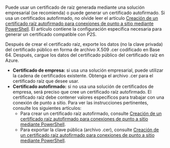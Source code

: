 Puede usar un certificado de raíz generada mediante una solución empresarial (se recomienda) o puede generar un certificado autofirmado. Si usa un certificados autofirmado, no olvide leer el artículo [Creación de un certificado raíz autofirmado para conexiones de punto a sitio mediante PowerShell](../articles/vpn-gateway/vpn-gateway-certificates-point-to-site.md#rootcert). El artículo contiene la configuración específica necesaria para generar un certificado compatible con P2S.

Después de crear el certificado raíz, exporte los datos (no la clave privada) del certificado público en forma de archivo X.509 .cer codificado en Base 64. Después, cargue los datos del certificado público del certificado raíz en Azure.

* **Certificado de empresa:** si usa una solución empresarial, puede utilizar la cadena de certificados existente. Obtenga el archivo .cer para el certificado raíz que desee usar.
* **Certificado autofirmado:** si no usa una solución de certificados de empresa, será preciso que cree un certificado raíz autofirmado. El certificado raíz debe contener valores específicos para trabajar con una conexión de punto a sitio. Para ver las instrucciones pertinentes, consulte los siguientes artículos:
  * Para crear un certificado raíz autofirmado, consulte [Creación de un certificado raíz autofirmado para conexiones de punto a sitio mediante PowerShell](../articles/vpn-gateway/vpn-gateway-certificates-point-to-site.md#rootcert).
  * Para exportar la clave pública (archivo .cer), consulte [Creación de un certificado raíz autofirmado para conexiones de punto a sitio mediante PowerShell](../articles/vpn-gateway/vpn-gateway-certificates-point-to-site.md#cer).